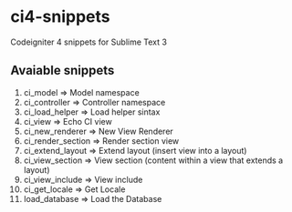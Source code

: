 # ci4-snippets
Codeigniter 4 snippets for Sublime Text 3

## Avaiable snippets
1. ci_model => Model namespace
2. ci_controller => Controller namespace
3. ci_load_helper => Load helper sintax
4. ci_view => Echo CI view
5. ci_new_renderer => New View Renderer
6. ci_render_section => Render section view
7. ci_extend_layout => Extend layout (insert view into a layout)
8. ci_view_section => View section (content within a view that extends a layout)
9. ci_view_include => View include
10. ci_get_locale => Get Locale
11. load_database => Load the Database